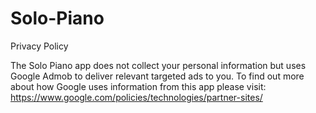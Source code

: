 # Solo-Piano

Privacy Policy

The Solo Piano app does not collect your personal information but uses Google Admob to deliver relevant targeted ads to you. To find out more about how Google uses information from this app please visit: https://www.google.com/policies/technologies/partner-sites/
